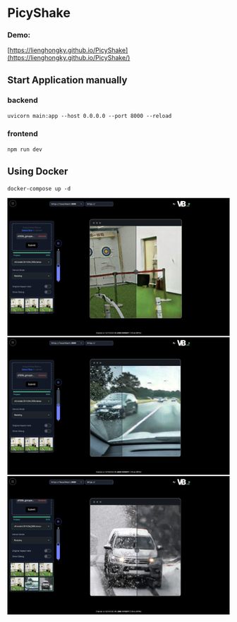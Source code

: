 # PicyShake

### Demo: 
[https://lienghongky.github.io/PicyShake](https://lienghongky.github.io/PicyShake/)


## Start Application manually
### backend
`uvicorn main:app --host 0.0.0.0 --port 8000 --reload`
### frontend
`npm run dev`
## Using Docker
`docker-compose up -d`

![Image Description](picyshake.png)
![Image Description](rain.png)
![Image Description](snow.png)
